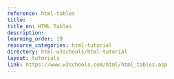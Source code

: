 ```yaml
---
reference: html-tables
title:
title_en: HTML Tables
description:
learning_order: 19
resource_categories: html-tutorial
directory: html-w3schools/html-tutorial
layout: tutorials
link: https://www.w3schools.com/html/html_tables.asp
---
```

